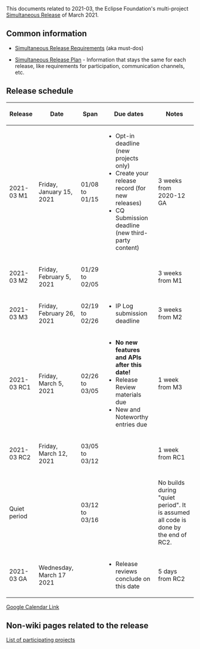 This documents related to 2021-03, the Eclipse Foundation's
multi-project [Simultaneous Release](../Simultaneous_Release.md) of
March 2021.

## Common information

-   [Simultaneous Release
    Requirements](Simultaneous_Release_Requirements.md)
    (aka must-dos)

<!-- -->

-   [Simultaneous Release
    Plan](Simultaneous_Release_Plan.md) - Information
    that stays the same for each release, like requirements for
    participation, communication channels, etc.

## Release schedule

<table>
<thead>
<tr class="header">
<th><p>Release</p></th>
<th><p>Date</p></th>
<th><p>Span</p></th>
<th><p>Due dates</p></th>
<th><p>Notes</p></th>
</tr>
</thead>
<tbody>
<tr class="odd">
<td><p>2021-03 M1</p></td>
<td><p>Friday, January 15, 2021</p></td>
<td><p>01/08 to 01/15</p></td>
<td><ul>
<li>Opt-in deadline (new projects only)</li>
<li>Create your release record (for new releases)</li>
<li>CQ Submission deadline (new third-party content)</li>
</ul></td>
<td><p>3 weeks from 2020-12 GA</p></td>
</tr>
<tr class="even">
<td><p>2021-03 M2</p></td>
<td><p>Friday, February 5, 2021</p></td>
<td><p>01/29 to 02/05</p></td>
<td></td>
<td><p>3 weeks from M1</p></td>
</tr>
<tr class="odd">
<td><p>2021-03 M3</p></td>
<td><p>Friday, February 26, 2021</p></td>
<td><p>02/19 to 02/26</p></td>
<td><ul>
<li>IP Log submission deadline</li>
</ul></td>
<td><p>3 weeks from M2</p></td>
</tr>
<tr class="even">
<td><p>2021-03 RC1</p></td>
<td><p>Friday, March 5, 2021</p></td>
<td><p>02/26 to 03/05</p></td>
<td><ul>
<li><strong>No new features and APIs after this date!</strong></li>
<li>Release Review materials due</li>
<li>New and Noteworthy entries due</li>
</ul></td>
<td><p>1 week from M3</p></td>
</tr>
<tr class="odd">
<td><p>2021-03 RC2</p></td>
<td><p>Friday, March 12, 2021</p></td>
<td><p>03/05 to 03/12</p></td>
<td></td>
<td><p>1 week from RC1</p></td>
</tr>
<tr class="even">
<td><p>Quiet period</p></td>
<td></td>
<td><p>03/12 to 03/16</p></td>
<td></td>
<td><p>No builds during "quiet period". It is assumed all code is done
by the end of RC2.</p></td>
</tr>
<tr class="odd">
<td><p>2021-03 GA</p></td>
<td><p>Wednesday, March 17 2021</p></td>
<td></td>
<td><ul>
<li>Release reviews conclude on this date</li>
</ul></td>
<td><p>5 days from RC2</p></td>
</tr>
</tbody>
</table>

<!-- googlecalendar width="600" height="400" title="Planning Council Calendar">gchs7nm4nvpm837469ddj9tjlk@group.calendar.google.com&dates=20210301%2F20210331</googlecalendar -->
[Google Calendar Link](https://calendar.google.com/calendar/embed?src=gchs7nm4nvpm837469ddj9tjlk@group.calendar.google.com&dates=20210301%2F20210331&hl=en&mode=AGENDA)

## Non-wiki pages related to the release

[List of participating
projects](http://www.eclipse.org/projects/releases/releases.php?release=2021-03)

